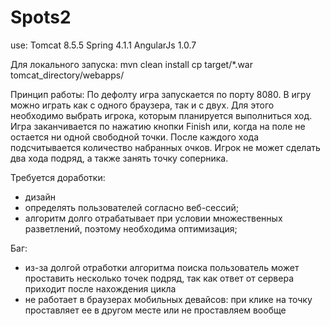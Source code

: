 # Spots2
use:
Tomcat 8.5.5
Spring 4.1.1
AngularJs 1.0.7

Для локального запуска:
mvn clean install
cp target/*.war tomcat_directory/webapps/

Принцип работы:
По дефолту игра запускается по порту 8080.
В игру можно играть как с одного браузера, так и с двух. Для этого необходимо выбрать игрока, которым планируется выполниться ход.
Игра заканчивается по нажатию кнопки Finish или, когда на поле не остается ни одной свободной точки.
После каждого хода подсчитывается количество набранных очков.
Игрок не может сделать два хода подряд, а также занять точку соперника.

Требуется доработки:
- дизайн
- определять пользователей согласно веб-сессий;
- алгоритм долго отрабатывает при условии множественных разветлений, поэтому необходима оптимизация;

Баг:
- из-за долгой отработки алгоритма поиска пользователь может проставить несколько точек подряд, так как ответ от сервера приходит
после нахождения цикла
 - не работает в браузерах мобильных девайсов: при клике на точку проставляет ее в другом месте или не проставляем вообще


